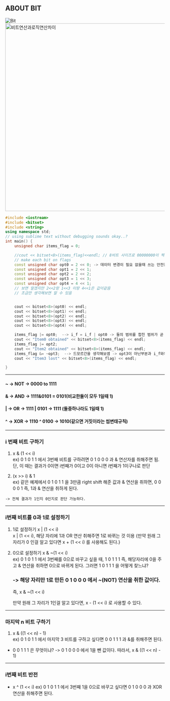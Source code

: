 ## ABOUT BIT  
![Bit](https://github.com/SHEWANTSME/NOVEMBER/assets/91362178/eb034879-2515-4f8b-8601-0dd39f503ff8)
<img width="591" alt="비트연산과로직연산차이" src="https://github.com/SHEWANTSME/NOVEMBER/assets/91362178/7410f975-bc5f-4ea0-873f-8a967cd826fa">

```cpp  
#include <iostream>
#include <bitset>
#include <string>
using namespace std;
// using sublime text without debugging sounds okay..? 
int main() {
	unsigned char items_flag = 0;

	//cout << bitset<8>(items_flag)<<endl; // 8비트 사이즈로 00000000이 찍히겠지?
	// make each bit on flags
	const unsigned char opt0 = 2 << 0; -> 데이터 변경이 필요 없을때 쓰는 안전장치!! -> CONST
	const unsigned char opt1 = 2 << 1;
	const unsigned char opt2 = 2 << 2;
	const unsigned char opt3 = 1 << 3;
	const unsigned char opt4 = 4 << 1;
	// 보면 알겠지만 2<<2랑 1<<3 이랑 4<<1은 값이같음 
	// 조금만 생각해보면 알 수 있음


	cout << bitset<8>(opt0) << endl;
	cout << bitset<8>(opt1) << endl;
	cout << bitset<8>(opt2) << endl;
	cout << bitset<8>(opt3) << endl;
	cout << bitset<8>(opt4) << endl;

	items_flag |= opt0;  --> i_f = i_f | opt0 -> 둘의 범위를 합친 범위가 곧 내 범위다.
	cout << "Item0 obtained" << bitset<8>(items_flag) << endl;
	items_flag |= opt2;
	cout << "Item2 obtained" << bitset<8>(items_flag) << endl;
	items_flag &= ~opt3;  --> 드모르간을 생각해보셈 -> opt3이 아닌부분과 i_f와의  교집합이면 i_f에서 opt3을 뺀 부분
	cout << "Item3 lost" << bitset<8>(items_flag) << endl;

}
```  
---   

#### ~ -> NOT -> 0000 to 1111  

#### & -> AND -> 1111&0101 = 0101(비교한둘이 모두 1일때 1)  

#### | -> OR -> 1111 | 0101 -> 1111 (둘중하나라도 1일때 1)  

#### ^ -> XOR -> 1110 ^ 0100 -> 1010(같으면 거짓이라는 씹변태규칙)  

----  

### i 번째 비트 구하기  

1. x & (1 << i)  
    ex) 0 1 0 1 1 에서 3번째 비트를 구하려면 0 1 0 0 0 과 & 연산자를 취해주면 됨. 단, 이 때는 결과가 0이면 i번째가 0이고 0이 아니면 i번째가 1이구나로 판단  

2. (x >> i) & 1  
    ex) 같은 예제에서 0 1 0 1 1 을 3만큼 right shift 해준 값과 & 연산을 취하면, 0 0 0 0 1 즉, 1과 & 연산을 취하게 된다.

` -> 전체 결과가 1인지 0인지로 판단 가능하다. `  


----- 
### i번째 비트를 0과 1로 설정하기  

1. 1로 설정하기 x | (1 << i)  
    x | (1 << i), 해당 자리에 1과 OR 연산 취해주면 1로 바뀌는 것 이용
    {만약 원래 그 자리가 0 인걸 알고 있다면 x + (1 << i) 를 사용해도 된다.}

2. 0으로 설정하기 x & ~(1 << i)  
    ex) 0 1 0 1 1 에서 3번째를 0으로 바꾸고 싶을 때, 1 0 1 1 1 즉, 해당자리에 0을 주고 & 연산을 취하면 0으로 바뀌게 된다. 그러면 1 0 1 1 1 을 어떻게 찾느냐?
    
    ### -> 해당 자리만 1로 만든 0 1 0 0 0 에서 ~(NOT) 연산을 취한 값이다.
    즉, x & ~(1 << i)
    
    만약 원래 그 자리가 1인걸 알고 있다면, x - (1 << i) 로 사용할 수 있다.

----- 
### 마지막 n 비트 구하기  

1. x & ((1 << n) - 1)  
    ex) 0 1 0 1 1 에서 마지막 3 비트를 구하고 싶다면 0 0 1 1 1 과 &를 취해주면 된다.  

* 0 0 1 1 1 은 무엇이냐?
  -> 0 1 0 0 0 에서 1을 뺀 값이다.
  따라서, x & ((1 << n) - 1)  

------  
### i번째 비트 반전  

* x ^ (1 << i)
    ex) 0 1 0 1 1 에서 3번째 1을 0으로 바꾸고 싶다면 0 1 0 0 0 과 XOR 연산을 취해주면 된다.

